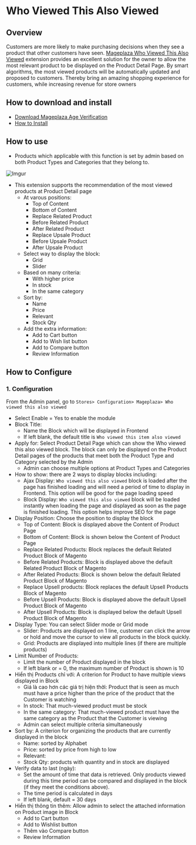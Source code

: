 # Who Viewed This Also Viewed

## Overview

Customers are more likely to make purchasing decisions when they see a product that other customers have seen. [Mageplaza Who Viewed This Also Viewed](https://www.mageplaza.com/magento-2-who-viewed-this-also-viewed/) extension provides an excellent solution for the owner to allow the most relevant product to be displayed on the Product Detail Page. By smart algorithms, the most viewed products will be automatically updated and proposed to customers. Thereby bring an amazing shopping experience for customers, while increasing revenue for store owners

## How to download and install

- [Download Mageplaza Age Verification](https://www.mageplaza.com/magento-2-who-viewed-this-also-viewed/)
- [How to Install](https://www.mageplaza.com/install-magento-2-extension/)


## How to use
- Products which applicable with this function is set by admin based on both Product Types and Categories that they belong to.

![Imgur](https://i.imgur.com/57vMSIY.png)

- This extension supports the recommendation of the most viewed products at Product Detail page
  - At varous positions:
    - Top of Content
    - Bottom of Content
    - Replace Related Product
    - Before Related Product
    - After Related Product
    - Replace Upsale Product
    - Before Upsale Product
    - After Upsale Product
  - Select way to display the block:
    - Grid
    - Slider
  - Based on many criteria:
    - With higher price 
    - In stock
    - In the same category
  - Sort by:
    - Name
    - Price
    - Relevant
    - Stock Qty
  - Add the extra information:
    - Add to Cart button
    - Add to Wish list button
    - Add to Compare button
    - Review Information


## How to Configure
### 1. Configuration
From the Admin panel, go to `Stores> Configuration> Mageplaza> Who viewed this also viewed`

- Select Enable = Yes to enable the module
- Block Title:
  - Name the Block which will be displayed in Frontend
  - If left blank, the default title is `Who viewed this item also viewed`
- Apply for: Select Product Detail Page which can show the Who viewed this also viewed block. The block can only be displayed on the Product Detail pages of the products that meet both the Product Type and Category selected by the Admin
  - Admin can choose multiple options at Product Types and Categories
- How to show: there are 2 ways to display blocks including:
  - Ajax Display: `Who viewed this also viewed` block is loaded after the page has finished loading and will need a period of time to display in Frontend. This option will be good for the page loading speed
  - Block Display: `Who viewed this also viewed` block will be loaded instantly when loading the page and displayed as soon as the page is finished loading. This option helps improve SEO for the page
- Display Position: Choose the position to display the block
  - Top of Content: Block is displayed above the Content of Product Page
  - Bottom of Content: Block is shown below the Content of Product Page
  - Replace Related Products: Block replaces the default Related Product Block of Magento
  - Before Related Products: Block is displayed above the default Related Product Block of Magento
  - After Related Products: Block is shown below the default Related Product Block of Magento
  - Replace Upsell products: Block replaces the default Upsell Products Block of Magento
  - Before Upsell Products: Block is displayed above the default Upsell Product Block of Magento
  - After Upsell Products: Block is displayed below the default Upsell Product Block of Magento
- Display Type: You can select Slider mode or Grid mode
  - Slider: Products are displayed on 1 line, customer can click the arrow or hold and move the cursor to view all products in the block quickly.
  - Grid: Products are displayed into multiple lines (if there are multiple products)
- Limit Number of Products:
  - Limit the number of Product displayed in the block
  - If left blank or = 0, the maximum number of Product is shown is 10
- Hiển thị Products chỉ với: A criterion for Product to have multiple views displayed in Block
  - Giá là cao hơn các giá trị hiện thời: Product that is seen as much must have a price higher than the price of the product that the   Customer is watching
  - In stock: That much-viewed product must be stock
  - In the same category: That much-viewed product must have the same category as the Product that the Customer is viewing
  - Admin can select multiple criteria simultaneously
- Sort by: A criterion for organizing the products that are currently displayed in the block
  - Name: sorted by Alphabet
  - Price: sorted by price from high to low
  - Relevant:
  - Stock Qty: products with quantity and in stock are displayed
- Verify data to last (ngày):
  - Set the amount of time that data is retrieved. Only products viewed during this time period can be compared and displayed in the block (if they meet the conditions above).
  - The time period is calculated in days
  - If left blank, default = 30 days
- Hiển thị thông tin thêm: Allow admin to select the attached information on Product image in Block
  - Add to Cart button
  - Add to Wishlist button
  - Thêm vào Compare button
  - Review Information

